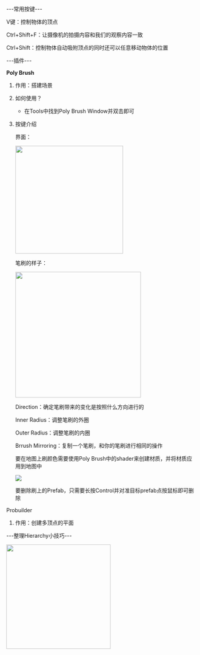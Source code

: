 ---常用按键---

V键：控制物体的顶点

Ctrl+Shift+F：让摄像机的拍摄内容和我们的观察内容一致

Ctrl+Shift：控制物体自动吸附顶点的同时还可以任意移动物体的位置

---插件---

**Poly Brush**

1. 作用：搭建场景

2. 如何使用？
   
   - 在Tools中找到Poly Brush Window并双击即可

3. 按键介绍
   
   界面：
   
   <img src="file:///C:/Users/唐飞龙/AppData/Roaming/marktext/images/2023-10-21-19-19-04-image.png" title="" alt="" width="284">
   
   笔刷的样子：
   
   <img src="file:///C:/Users/唐飞龙/AppData/Roaming/marktext/images/2023-10-21-19-21-14-image.png" title="" alt="" width="331">
   
   Direction：确定笔刷带来的变化是按照什么方向进行的
   
   Inner Radius：调整笔刷的外圈
   
   Outer Radius：调整笔刷的内圈
   
   Brrush Mirroring：复制一个笔刷，和你的笔刷进行相同的操作
   
   要在地图上刷颜色需要使用Poly Brush中的shader来创建材质，并将材质应用到地图中
   
   ![](C:\Users\唐飞龙\AppData\Roaming\marktext\images\2023-10-21-19-29-31-image.png)
   
   要删除刷上的Prefab，只需要长按Control并对准目标prefab点按鼠标即可删除

Probuilder

1. 作用：创建多顶点的平面

---整理Hierarchy小技巧---

<img src="file:///C:/Users/唐飞龙/AppData/Roaming/marktext/images/2023-10-21-19-08-19-image.png" title="" alt="" width="275">


